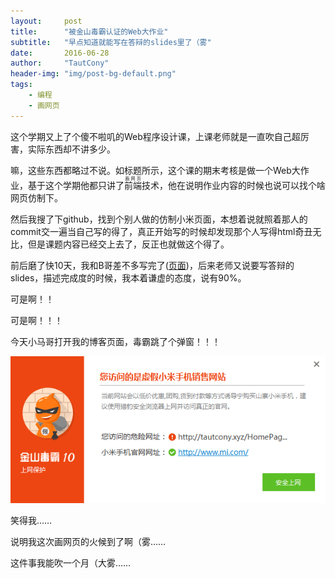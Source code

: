 ```yaml
---
layout:     post
title:      "被金山毒霸认证的Web大作业"
subtitle:   "早点知道就能写在答辩的slides里了（雾"
date:       2016-06-28
author:     "TautCony"
header-img: "img/post-bg-default.png"
tags:
    - 编程
    - 画网页
---
```


这个学期又上了个傻不啦叽的Web程序设计课，上课老师就是一直吹自己超厉害，实际东西却不讲多少。

嘛，这些东西都略过不说。如标题所示，这个课的期末考核是做一个Web大作业，基于这个学期他都只讲了<ruby>前端<rt class="heimu">画网页</rt></ruby>技术，他在说明作业内容的时候也说可以找个啥网页仿制下。

然后我搜了下github，找到个别人做的仿制小米页面，本想着说就照着那人的commit交一遍当自己写的得了，真正开始写的时候却发现那个人写得html奇丑无比，但是课题内容已经交上去了，反正也就做这个得了。

前后磨了快10天，我和B哥差不多写完了([页面](tautcony.xyz/HomePage_Mi))，后来老师又说要写答辩的slides，描述完成度的时候，我本着谦虚的态度，说有90%。

可是啊！！

可是啊！！！

今天小马哥打开我的博客页面，毒霸跳了个弹窗！！！

![毒霸认证](/img/in-post/Web-Duba-Certificated/Certificated.png)

笑得我……

说明我这次画网页的火候到了啊（雾……

这件事我能吹一个月（大雾……